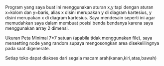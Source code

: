 Program yang saya buat ini menggunakan aturan x,y tapi dengan aturan x=kolom dan y=baris, alias x disini merupakan y di diagram kartesius, y disini merupakan x di diagram kartesius. Saya mendesain seperti ini agar memudahkan saya dalam membuat posisi benda bendanya karena saya menggunakan array 2 dimensi.

Ukuran Peta Minimal 7*7 satuan (apabila tidak menggunakan file), saya mensetting node yang random supaya mengosongkan area disekelilingnya pada saat digenerate.

Setiap toko dapat diakses dari segala macam arah(kanan,kiri,atas,bawah)